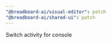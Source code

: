 ```yaml
---
"@breadboard-ai/visual-editor": patch
"@breadboard-ai/shared-ui": patch
---
```


Switch activity for console
